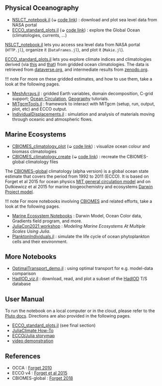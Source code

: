 
## Physical Oceanography

- [NSLCT\_notebook.jl](NSLCT_notebook.html) (➭ [code link](https://raw.githubusercontent.com/gaelforget/OceanStateEstimation.jl/master/examples/NSLCT/NSLCT_notebook.jl)) : download and plot sea level data from NASA portal
- [ECCO\_standard\_plots.jl](ECCO_standard_plots.html) (➭ [code link](https://raw.githubusercontent.com/gaelforget/OceanStateEstimation.jl/master/examples/ECCO/ECCO_standard_plots.jl)) : explore the Global Ocean (climatologies, currents, ...)

[NSLCT\_notebook.jl](NSLCT_notebook.html) lets you access sea level data from NASA portal (`HTTP.jl`), organize it (`DataFrames.jl`), and plot it (`Makie.jl`).

[ECCO\_standard\_plots.jl](ECCO_standard_plots.html) lets you explore climate indices and climatologies derived (via [this](https://github.com/gaelforget/OceanStateEstimation.jl/blob/master/examples/ECCO/ECCO_standard_calcs.jl) and [that](https://github.com/gaelforget/OceanStateEstimation.jl/blob/master/examples/ECCO/ECCO_standard_loop.jl)) from gridded ocean climatologies. The data is retrieved from [dataverse.org](https://dataverse.harvard.edu/dataverse/ECCO), and intermediate results from [zenodo.org](https://zenodo.org).

!!! note
    For more on these gridded estimates, and how to use them, take a look at the following pages.

- [MeshArrays.jl](https://juliaclimate.github.io/MeshArrays.jl/dev/) : gridded Earth variables, domain decomposition, C-grid support; [Ocean Circulation](https://juliaclimate.github.io/MeshArrays.jl/dev/tutorials/vectors.html), [Geography](https://juliaclimate.github.io/MeshArrays.jl/dev/tutorials/geography.html) tutorials.
- [MITgcmTools.jl](https://juliaclimate.github.io/MiTgcmTools.jl/dev/) : framework to interact with MITgcm (setup, run, output, plot, etc) and ECCO output.
- [IndividualDisplacements.jl](https://juliaclimate.github.io/IndividualDisplacements.jl/dev/) : simulation and analysis of materials moving through oceanic and atmospheric flows.

## Marine Ecosystems

- [CBIOMES\_climatology\_plot](CBIOMES_climatology_plot.html) (➭ [code link](https://raw.githubusercontent.com/gaelforget/OceanStateEstimation.jl/master/examples/CBIOMES/CBIOMES_climatology_plot.jl)) : visualize ocean colour and biomass climatologies
- [CBIOMES\_climatology\_create](https://gaelforget.github.io/OceanStateEstimation.jl/v0.1.13/examples/CBIOMES_model_climatogy.html) (➭ [code link](https://raw.githubusercontent.com/gaelforget/OceanStateEstimation.jl/master/examples/CBIOMES/CBIOMES_climatology_create.jl)) : recreate the CBIOMES-global climatology files

The [CBIOMES-global](https://github.com/CBIOMES/global-ocean-model) climatology (alpha version) is a global ocean state estimate that covers the period from 1992 to 2011 (ECCO). It is based on Forget et al 2015 for ocean physics [MIT general circulation model](https://mitgcm.readthedocs.io/en/latest/#) and on Dutkiewicz et al 2015 for marine biogeochemistry and ecosystems [Darwin Project model](https://darwin3.readthedocs.io/en/latest/phys_pkgs/darwin.html).

!!! note
    For more notebooks involving [CBIOMES](https://cbiomes.org) and related efforts, take a look at the following pages.

- [Marine Ecosystem Notebooks](https://github.com/JuliaOcean/MarineEcosystemNotebooks) : Darwin Model, Ocean Color data, Gradients field program, and more.
- [JuliaCon2021 workshop](https://github.com/JuliaOcean/MarineEcosystemsJuliaCon2021.jl) : _Modeling Marine Ecosystems At Multiple Scales Using Julia_.
- [PlanktonIndividuals.jl](https://juliaocean.github.io/PlanktonIndividuals.jl/dev/) : simulate the life cycle of ocean phytoplankton cells and their environment.

## More Notebooks

- [OptimalTransport\_demo.jl](https://gaelforget.github.io/OceanStateEstimation.jl/dev/examples/OptimalTransport_demo.html) : using optimal transport for e.g. model-data comparison
- [HadIOD\_viz.jl](https://github.com/gaelforget/OceanStateEstimation.jl/blob/master/examples/HadIOD/HadIOD_viz.jl) : download, read, and plot a subset of the [HadIOD](https://www.metoffice.gov.uk/hadobs/hadiod/) T/S database

## User Manual

To run the notebook on a local computer or in the cloud, please refer to the [Pluto docs](https://github.com/fonsp/Pluto.jl/wiki). Directions are also provided in the following pages.

- [ECCO\_standard\_plots.jl](https://gaelforget.github.io/OceanStateEstimation.jl/dev/examples/ECCO_standard_plots.html) (see final section)
- [JuliaClimate How-To](https://juliaclimate.github.io/Notebooks/#directions) 
- [ECCO/Julia storymap](https://ecco-group.org/storymaps.htm?id=69)
- [video demonstration](https://www.youtube.com/watch?v=mZevMagHatc&list=PLXO7Tdh24uhPFZ5bph6Y_Q3-CRSfk5cDU)

## References

- OCCA : [Forget 2010]()
- ECCO v4 : [Forget et al 2015](https://gmd.copernicus.org/articles/8/3071/2015/)
- CBIOMES-global : [Forget 2018](https://zenodo.org/record/2653669#.YbwAUi1h0ow)
	
